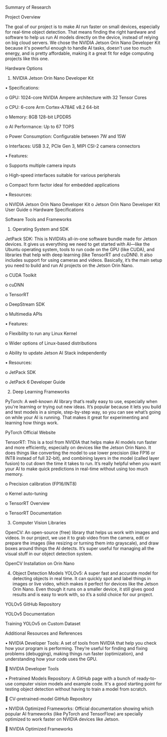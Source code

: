 Summary of Research

Project Overview


The goal of our project is to make AI run faster on small devices, especially for real-time object detection. That means finding the right hardware and software to help us run AI models directly on the device, instead of relying on big cloud servers. We chose the NVIDIA Jetson Orin Nano Developer Kit because it's powerful enough to handle AI tasks, doesn't use too much energy, and is pretty affordable, making it a great fit for edge computing projects like this one.

Hardware Options

1. NVIDIA Jetson Orin Nano Developer Kit

•	Specifications:

o	GPU: 1024-core NVIDIA Ampere architecture with 32 Tensor Cores

o	CPU: 6-core Arm Cortex-A78AE v8.2 64-bit

o	Memory: 8GB 128-bit LPDDR5

o	AI Performance: Up to 67 TOPS

o	Power Consumption: Configurable between 7W and 15W

o	Interfaces: USB 3.2, PCIe Gen 3, MIPI CSI-2 camera connectors


•	Features:

o	Supports multiple camera inputs

o	High-speed interfaces suitable for various peripherals

o	Compact form factor ideal for embedded applications

•	Resources:

o	NVIDIA Jetson Orin Nano Developer Kit
o	Jetson Orin Nano Developer Kit User Guide
o	Hardware Specifications

Software Tools and Frameworks

1. Operating System and SDK

JetPack SDK: This is NVIDIA’s all-in-one software bundle made for Jetson devices. It gives us everything we need to get started with AI—like the Ubuntu operating system, tools to run code on the GPU (like CUDA), and libraries that help with deep learning (like TensorRT and cuDNN). It also includes support for using cameras and videos. Basically, it’s the main setup you need to build and run AI projects on the Jetson Orin Nano.

o	CUDA Toolkit

o	cuDNN

o	TensorRT

o	DeepStream SDK

o	Multimedia APIs

•	Features:

o	Flexibility to run any Linux Kernel

o	Wider options of Linux-based distributions

o	Ability to update Jetson AI Stack independently

•	Resources:

o	JetPack SDK

o	JetPack 6 Developer Guide

2. Deep Learning Frameworks

PyTorch: A well-known AI library that’s really easy to use, especially when you're learning or trying out new ideas. It’s popular because it lets you build and test models in a simple, step-by-step way, so you can see what’s going on while your AI is running. That makes it great for experimenting and learning how things work.

PyTorch Official Website

TensorRT: This is a tool from NVIDIA that helps make AI models run faster and more efficiently, especially on devices like the Jetson Orin Nano. It does things like converting the model to use lower precision (like FP16 or INT8 instead of full 32-bit), and combining layers in the model (called layer fusion) to cut down the time it takes to run. It’s really helpful when you want your AI to make quick predictions in real-time without using too much memory.

o	Precision calibration (FP16/INT8)

o	Kernel auto-tuning

o	TensorRT Overview

o	TensorRT Documentation


3. Computer Vision Libraries

OpenCV: An open-source (free) library that helps us work with images and videos. In our project, we use it to grab video from the camera, edit or prepare the images (like resizing or turning them into grayscale), and draw boxes around things the AI detects. It’s super useful for managing all the visual stuff in our object detection system.

OpenCV Installation on Orin Nano

4. Object Detection Models
YOLOv5: A super fast and accurate model for detecting objects in real time. It can quickly spot and label things in images or live video, which makes it perfect for devices like the Jetson Orin Nano. Even though it runs on a smaller device, it still gives good results and is easy to work with, so it’s a solid choice for our project.

YOLOv5 GitHub Repository

YOLOv5 Documentation

Training YOLOv5 on Custom Dataset



Additional Resources and References

•  NVIDIA Developer Tools: A set of tools from NVIDIA that help you check how your program is performing. They’re useful for finding and fixing problems (debugging), making things run faster (optimization), and understanding how your code uses the GPU.

🔗 NVIDIA Developer Tools

•  Pretrained Models Repository: A GitHub page with a bunch of ready-to-use computer vision models and example code. It's a good starting point for testing object detection without having to train a model from scratch.

🔗 CV-pretrained-model GitHub Repository

•  NVIDIA Optimized Frameworks: Official documentation showing which popular AI frameworks (like PyTorch and TensorFlow) are specially optimized to work faster on NVIDIA devices like Jetson.

🔗 NVIDIA Optimized Frameworks
